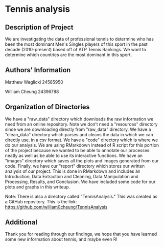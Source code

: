 # Tennis analysis

## Description of Project

We are investigating the data of professional tennis to determine who has been the most dominant Men's Singles players of this sport in the past decade (2010-present) based off of ATP Tennis Rankings. We want to determine which countries are the most dominant in this sport. 

## Authors' Information

Matthew Weglicki 24585950

William Cheung 24396788

## Organization of Directories

We have a "raw_data" directory which downloads the raw information we need from an online repository. Note we don't need a "resources" directory since we are downloading directly from "raw_data" directory.
We have a "clean_data" directory which parses and cleans the data in which we can directly use, in a csv format.
We have a "code" directory which is where we do our analysis. We are using RMarkdown instead of R script for this portion of the project because we wanted to be able to annotate our processes neatly as well as be able to use its interactive functions. 
We have an "images" directory which saves all the plots and images generated from our code.
Finally, we have our "report" directory which stores our written analysis of our project. This is done in RMarkdown and includes an Introduction, Data Extraction and Cleaning, Data Manipulation and Processing, Results, and Conclusion. We have included some code for our plots and graphs in this writeup.

Note: There is also a directory called "TennisAnalysis." This was created as a GitHub repository. This is the link: https://github.com/william0cheung/TennisAnalysis 

## Additional

Thank you for reading through our findings, we hope that you have learned some new information about tennis, and maybe even R!
